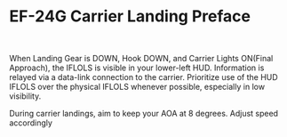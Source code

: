 # EF-24G Carrier Landing Preface

<br>

When Landing Gear is DOWN, Hook DOWN, and Carrier Lights ON(Final Approach), the IFLOLS is visible in your lower-left HUD. Information is relayed via a data-link connection to the carrier. Prioritize use of the HUD IFLOLS over the physical IFLOLS whenever possible, especially in low visibility.

During carrier landings, aim to keep your AOA at 8 degrees. Adjust speed accordingly

<br>
